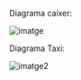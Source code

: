 Diagrama caixer:

![imatge](https://github.com/albert1413/M5_UML/assets/145456779/981c3bd1-5f4a-47b3-b415-ac30adb48458)


Diagrama Taxi:

![imatge2](https://github.com/albert1413/M5_UML/assets/145456779/d8ad4b93-44ce-4409-9fca-d1ba0cfd900a)
